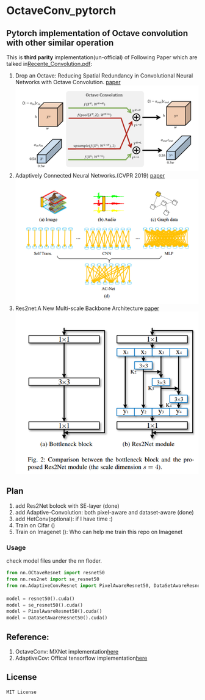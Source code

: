 # OctaveConv_pytorch
## Pytorch implementation of Octave convolution with other similar operation
  This is **third parity** implementation(un-official) of Following Paper which are talked in[Recente_Convolution.pdf](https://github.com/lxtGH/OctaveConv_pytorch/blob/master/Recent_Convolution.pdf):
  1. Drop an Octave: Reducing Spatial Redundancy in Convolutional Neural Networks with Octave Convolution.
  [paper](https://arxiv.org/pdf/1904.05049.pdf)
  ![](fig/octave_conv.png)
  2. Adaptively Connected Neural Networks.(CVPR 2019)
  [paper](https://arxiv.org/abs/1904.03579)
  ![](fig/adaptive_conv.png)
  3. Res2net:A New Multi-scale Backbone Architecture
  [paper](https://arxiv.org/abs/1904.01169)
  ![](fig/res2net.png)
   
  
## Plan
1. add Res2Net bolock with SE-layer (done)
2. add Adaptive-Convolution: both pixel-aware and dataset-aware (done)
3. add HetConv(optional): if I have time :)  
3. Train on Cifar () 
4. Train on Imagenet (): Who can help me train this repo on Imagenet
### Usage
   check model files under the nn floder.
   
```python
from nn.OCtaveResnet import resnet50
from nn.res2net import se_resnet50
from nn.AdaptiveConvResnet import PixelAwareResnet50, DataSetAwareResnet50

model = resnet50().cuda()
model = se_resnet50().cuda()
model = PixelAwareResnet50().cuda()
model = DataSetAwareResnet50().cuda()

```


## Reference:
  1. OctaveConv: MXNet implementation[here](https://github.com/terrychenism/OctaveConv)
  2. AdaptiveCov: Offical tensorflow implementation[here](https://github.com/wanggrun/Adaptively-Connected-Neural-Networks)  

## License
    MIT License
